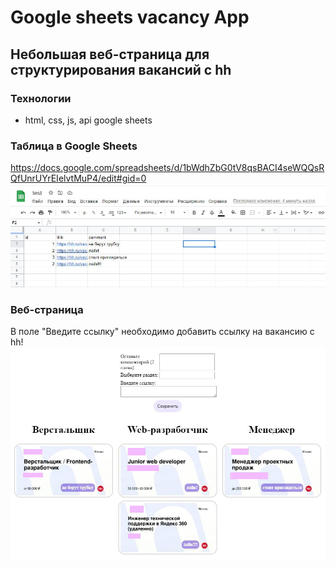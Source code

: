 # Google sheets vacancy App

## Небольшая веб-страница для структурирования вакансий с hh

### Технологии
- html, css, js, api google sheets

### Таблица в Google Sheets
https://docs.google.com/spreadsheets/d/1bWdhZbG0tV8qsBACI4seWQQsRQfUnrUYrEIelvtMuP4/edit#gid=0
<img src="https://github.com/eframeoff/gsheets-vacancy/blob/main/img/1.jpg" alt="drawing" width="900"/>

### Веб-страница
В поле "Введите ссылку" необходимо добавить ссылку на вакансию с hh! 
<img src="https://github.com/eframeoff/gsheets-vacancy/blob/main/img/2.jpg" alt="drawing" width="900"/>

